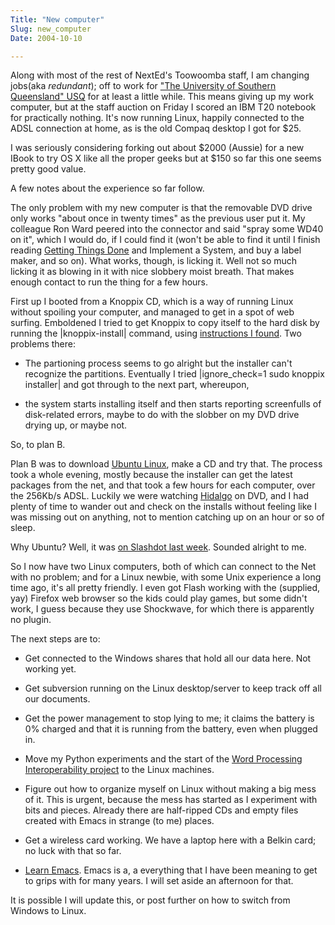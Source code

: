```yaml
---
Title: "New computer"
Slug: new_computer
Date: 2004-10-10

---
```

Along with most of the rest of NextEd's Toowoomba staff, I am changing
jobs(aka *redundant*); off to work for ["The University of Southern
Queensland" USQ](http://www.usq.edu.au) for at least a little while.
This means giving up my work computer, but at the staff auction on
Friday I scored an IBM T20 notebook for practically nothing. It's now
running Linux, happily connected to the ADSL connection at home, as is
the old Compaq desktop I got for \$25.

I was seriously considering forking out about \$2000 (Aussie) for a new
IBook to try OS X like all the proper geeks but at \$150 so far this one
seems pretty good value.

A few notes about the experience so far follow.

The only problem with my new computer is that the removable DVD drive
only works "about once in twenty times" as the previous user put it. My
colleague Ron Ward peered into the connector and said "spray some WD40
on it", which I would do, if I could find it (won't be able to find it
until I finish reading [Getting Things
Done](http://merlin.blogs.com/43folders/2004/09/getting_started.html)
and Implement a System, and buy a label maker, and so on). What works,
though, is licking it. Well not so much licking it as blowing in it with
nice slobbery moist breath. That makes enough contact to run the thing
for a few hours.

First up I booted from a Knoppix CD, which is a way of running Linux
without spoiling your computer, and managed to get in a spot of web
surfing. Emboldened I tried to get Knoppix to copy itself to the hard
disk by running the |knoppix-install| command, using [instructions I
found](http://doc.vic.computerbank.org.au/authorsplaypen/playpen/knoppix_install_draft/).
Two problems there:

-   The partioning process seems to go alright but the installer can't
    recognize the partitions. Eventually I tried |ignore\_check=1 sudo
    knoppix installer| and got through to the next part, whereupon,

<!-- -->

-   the system starts installing itself and then starts reporting
    screenfulls of disk-related errors, maybe to do with the slobber on
    my DVD drive drying up, or maybe not.

So, to plan B.

Plan B was to download [Ubuntu Linux](http://www.ubuntulinux.org/), make
a CD and try that. The process took a whole evening, mostly because the
installer can get the latest packages from the net, and that took a few
hours for each computer, over the 256Kb/s ADSL. Luckily we were watching
[Hidalgo](http://www.imdb.com/title/tt0317648/) on DVD, and I had plenty
of time to wander out and check on the installs without feeling like I
was missing out on anything, not to mention catching up on an hour or so
of sleep.

Why Ubuntu? Well, it was [on Slashdot last
week](http://linux.slashdot.org/article.pl?sid=04/10/03/1233220&tid=106).
Sounded alright to me.

So I now have two Linux computers, both of which can connect to the Net
with no problem; and for a Linux newbie, with some Unix experience a
long time ago, it's all pretty friendly. I even got Flash working with
the (supplied, yay) Firefox web browser so the kids could play games,
but some didn't work, I guess because they use Shockwave, for which
there is apparently no plugin.

The next steps are to:

-   Get connected to the Windows shares that hold all our data here. Not
    working yet.

<!-- -->

-   Get subversion running on the Linux desktop/server to keep track off
    all our documents.

<!-- -->

-   Get the power management to stop lying to me; it claims the battery
    is 0% charged and that it is running from the battery, even when
    plugged in.

<!-- -->

-   Move my Python experiments and the start of the [Word Processing
    Interoperability project](blog/2004/08/16/wordprocessorinterop) to
    the Linux machines.

<!-- -->

-   Figure out how to organize myself on Linux without making a big mess
    of it. This is urgent, because the mess has started as I experiment
    with bits and pieces. Already there are half-ripped CDs and empty
    files created with Emacs in strange (to me) places.

<!-- -->

-   Get a wireless card working. We have a laptop here with a Belkin
    card; no luck with that so far.

<!-- -->

-   [Learn Emacs](http://www.chris.spear.net/emacs/default.htm). Emacs
    is a, a everything that I have been meaning to get to grips with for
    many years. I will set aside an afternoon for that.

It is possible I will update this, or post further on how to switch from
Windows to Linux.
